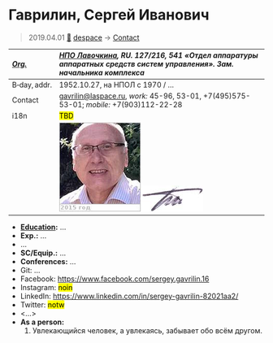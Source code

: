 # Гаврилин, Сергей Иванович
> 2019.04.01 [🚀](../index/index.md) [despace](index.md) → [Contact](contact.md)

|*[Org.](contact.md)*|*[НПО Лавочкина](zz_lav.md), RU. 127/216, 541 «Отдел аппаратуры аппаратных средств систем управления». Зам. начальника комплекса*|
|:--|:--|
|B‑day, addr.|1952.10.27, на НПОЛ с 1970 / …|
|Contact|<gavrilin@laspace.ru>, *work:* 45-96, 53-01, +7(495)575-53-01; *mobile:* +7(903)112-22-28|
|i18n|<mark>TBD</mark>|
| |[![](f/contact/g/gavrilin1_photo_thumb.jpg)](f/contact/g/gavrilin1_photo.jpg) [![](f/contact/g/gavrilin1_sign_thumb.jpg)](f/contact/g/gavrilin1_sign.png)|

   - **[Education](edu.md):** …
   - **Exp.:** …
   - …
   - **SC/Equip.:** …
   - **Conferences:** …
   - Git: …
   - Facebook: <https://www.facebook.com/sergey.gavrilin.16>
   - Instagram: <mark>noin</mark>
   - LinkedIn: <https://www.linkedin.com/in/sergey-gavrilin-82021aa2/>
   - Twitter: <mark>notw</mark>
   - <…>
   - **As a person:**
      1. Увлекающийся человек, а увлекаясь, забывает обо всём другом.
